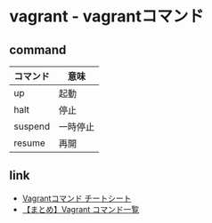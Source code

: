# vagrant - vagrantコマンド


## command

|コマンド| 意味|
|----|----|
|up |起動 |
|halt |停止 |
|suspend |一時停止 |
|resume |再開 |



## link

* [Vagrantコマンド チートシート](https://qiita.com/0084ken/items/a25ffd3c9fc8a1ac0c0d)
* [【まとめ】Vagrant コマンド一覧](https://qiita.com/oreo3@github/items/4054a4120ccc249676d9)


